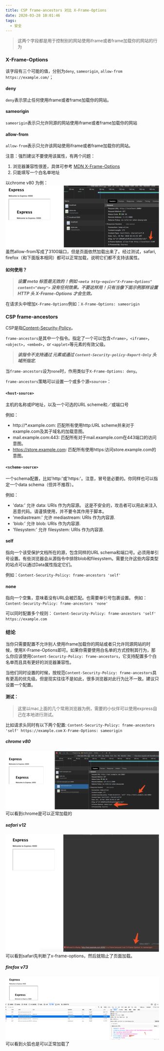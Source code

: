 ```yaml
---
title: CSP frame-ancestors 对比 X-Frame-Options
date: 2020-03-28 10:01:46
tags:
  - 安全
---
```


> 这两个字段都是用于控制别的网站使用iframe或者frame加载你的网站的行为

### X-Frame-Options
该字段有三个可能的值，分别为`deny`,  `sameorigin`, `allow-from https://example.com/`；

#### deny
`deny`表示禁止任何使用iframe或者frame加载你的网站。

#### sameorigin
`sameorigin`表示只允许同源的网站使用iframe或者frame加载你的网站

#### allow-from
`allow-from`表示只允许该网站使用iframe或者frame加载你的网站。

注意：强烈建议不要使用该属性，有两个问题：

1. 浏览器兼容性很差，具体可参考 [MDN X-Frame-Options](https://developer.mozilla.org/zh-CN/docs/Web/HTTP/X-Frame-Options)
2. 只能填写一个白名单地址

以chrome v80 为例：
![](https://github.com/u9646/u9646.github.io/blob/master/csp-frame-ancestors-vs-x-frame-options/allow-from-test.png?raw=true)
虽然allow-from写成了3100端口，但是页面依然加载出来了。经过测试，safari, firefox（和下面版本相同）都可以正常加载，说明它们都不支持该属性。

#### 如何使用？

> ***设置 meta 标签是无效的！例如 `<meta http-equiv="X-Frame-Options" content="deny">` 没有任何效果。不要这样用！只有当像下面示例那样设置 HTTP 头 X-Frame-Options 才会生效。***

在请求头中增加`X-Frame-Options`例如：`X-Frame-Options: sameorigin`

### CSP frame-ancestors
CSP是指[Content-Security-Policy](https://developer.mozilla.org/zh-CN/docs/Web/HTTP/Headers/Content-Security-Policy)。

`frame-ancestors`是其中一个指令。指定了一个可以包含`<frame>`，`<iframe>`，`<object>`，`<embed>`，or `<applet>`等元素的有效父级。

> ***该指令不支持通过<meta> 元素或通过 `Content-Security-policy-Report-Only` 头域所指定.***

当`frame-ancestors`设为`none`时，作用类似于`X-Frame-Options: deny`。

`frame-ancestors`策略可以设置一个或多个源`<source>`：

#### `<host-source>`
主机的名称或IP地址，以及一个可选的URL scheme和／或端口号

例如：
* http://*.example.com: 匹配所有使用http:URL scheme并来对于example.com及其子域名的加载意图。
* mail.example.com:443: 匹配所有对于mail.example.com在443端口的访问意图。
* https://store.example.com: 匹配所有使用https:访问store.example.com的意图。

#### `<scheme-source>`
一个schema配置，比如'http:'或'https:'。注意，冒号是必要的。你同样也可以指定一个data schema（但并不推荐）。

例如：
* 'data:' 允许 data: URIs 作为内容源。 这是不安全的，攻击者可以用此来注入恶意代码。请谨慎使用，并不要令其作用于脚本。
* 'mediastream:' 允许 mediastream: URIs 作为内容源.
* 'blob:' 允许 blob: URIs 作为内容源.
* 'filesystem:' 允许 filesystem: URIs 作为内容源.

#### self
指向一个该受保护文档所在的源，包含同样的URL schema和端口号。必须用单引号设置。有些浏览器会从源指令中排除blob和filesystem。需要允许这些内容类型的站点可以通过Data属性指定它们。

例如：`Content-Security-Policy: frame-ancestors 'self'`

#### none
指向一个空集，意味着没有URL会被匹配。也需要单引号包裹设置。
例如：`Content-Security-Policy: frame-ancestors 'none'`

可以同时配置多个规则：
`Content-Security-Policy: frame-ancestors 'self' https://example.com`


### 结论
当你只需要配置不允许别人使用iframe加载你的网站或者只允许同源网站的时候，使用X-Frame-Options即可。如果你需要使用白名单的方式控制其行为，那么你应该使用`Content-Security-Policy: frame-ancestors`，它支持配置多个白名单而且具有更好的浏览器兼容性。

当他们同时设置的时候，按规范`Content-Security-Policy: frame-ancestors`具有更高的优先级。但是现实往往不是如此，很多浏览器对此行为比不一致。建议只设置一个配置。

#### 测试：
> 这里以mac上面的几个常用浏览器为例，需要的小伙伴可以使用express自己在本地进行测试。

比如请求头同时有以下两个配置:
`Content-Security-Policy: frame-ancestors 'self' https://example.com`
`X-Frame-Options: sameorigin`
##### chrome v80
![](https://github.com/u9646/u9646.github.io/blob/master/csp-frame-ancestors-vs-x-frame-options/both-csp-xframe.png?raw=true)
可以看到chrome是可以正常加载的

##### safari v12
![](https://github.com/u9646/u9646.github.io/blob/master/csp-frame-ancestors-vs-x-frame-options/both-csp-xframe-safari.png?raw=true)
可以看到safari先判断了x-frame-options，然后就阻止了页面加载。

##### firefox v73
![](https://github.com/u9646/u9646.github.io/blob/master/csp-frame-ancestors-vs-x-frame-options/both-csp-xframe-firefox.png?raw=true)
可以看到火狐也是可以正常加载了
